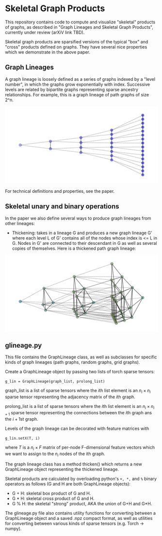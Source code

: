 # Skeletal Graph Products
This repository contains code to compute and visualize "skeletal" products of graphs, as described in "Graph Lineages and Skeletal Graph Products", currently under review (arXiV link TBD).

Skeletal graph products are sparsified versions of the typical "box" and "cross" products defined on graphs. They have several nice properties which we demonstrate in the above paper.

## Graph Lineages

A graph lineage is loosely defined as a series of graphs indexed by a "level number", in which the graphs grow exponentially with index. Successive levels are related by bipartite graphs representing sparse ancestry relationships. For example, this is a graph lineage of path graphs of size 2^n.

![A path graph lineage.](path_graph_fig.png)

For technical definitions and properties, see the paper.

## Skeletal unary and binary operations

In the paper we also define several ways to produce graph lineages from other lineages:
- Thickening: takes in a lineage G and produces a new graph lineage G' where each level L of G' contains all of the nodes whose index is <= L in G. Nodes in G' are connected to their descendant in G as well as several copies of themselves. Here is a thickened path graph lineage:

![A thickened path graph lineage.](thickened_paths.png)

## glineage.py

This file contains the GraphLineage class, as well as subclasses for specific kinds of graph lineages (path graphs, random graphs, grid graphs).

Create a GraphLineage object by passing two lists of torch sparse tensors:

` g_lin = GraphLineage(graph_list, prolong_list) `

graph_list is a list of sparse tensors where the $i$th list element is an $n_i \times n_i$ sparse tensor representing the adjacency matrix of the $i$th graph.

prolong_list is a list of sparse tensors where the $i$th list element is an $n_i \times n_{i+1}$ sparse tensor representing the connections between the $i$th graph ans the $i+1$st graph.

Levels of the graph lineage can be decorated with feature matrices with

`g_lin.setX(T, i)`

where $T$ is a $n_i \times F$ matrix of per-node F-dimensional feature vectors which we want to assign to the $n_i$ nodes of the ith graph.

The graph lineage class has a method thicken() which returns a new GraphLineage object representing the thickened lineage.

Skeletal products are calculated by overloading python's `+, *,` and `%` binary operators as follows (G and H are both GraphLineage objects):  

- G + H: skeletal box product of G and H.
- G * H: skeletal cross product of G and H.
- G % H: the skeletal "strong" product, AKA the union of G+H and G*H.

The glineage.py file also contains utility functions for converting between a GraphLineage object and a saved .npz compact format, as well as utilities for converting between various kinds of sparse tensors (e.g. Torch -> numpy). 
